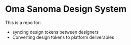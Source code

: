 # Oma Sanoma Design System

This is a repo for:

- syncing design tokens between designers
- Converting design tokens to platform deliverables

